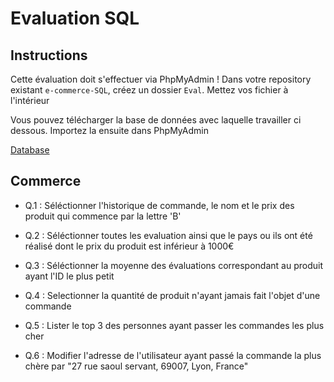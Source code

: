 # Evaluation SQL

## Instructions

Cette évaluation doit s'effectuer via PhpMyAdmin !
Dans votre repository existant `e-commerce-SQL`, créez un dossier `Eval`. Mettez vos fichier à l'intérieur

Vous pouvez télécharger la base de données avec laquelle travailler ci dessous. Importez la ensuite dans PhpMyAdmin

<a href="eval.sql" download>Database</a>

## Commerce
* Q.1 : Séléctionner l'historique de commande, le nom et le prix des produit qui commence par la lettre 'B'

* Q.2 : Séléctionner toutes les evaluation ainsi que le pays ou ils ont été réalisé dont le prix du produit est inférieur à 1000€

* Q.3 : Séléctionner la moyenne des évaluations correspondant au produit ayant l'ID le plus petit

* Q.4 : Selectionner la quantité de produit n'ayant jamais fait l'objet d'une commande

* Q.5 : Lister le top 3 des personnes ayant passer les commandes les plus cher

* Q.6 : Modifier l'adresse de l'utilisateur ayant passé la commande la plus chère par "27 rue saoul servant, 69007, Lyon, France"
